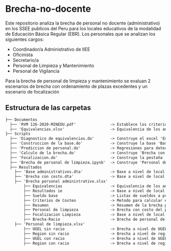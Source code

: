 # Brecha-no-docente
Este repositorio analiza la brecha de personal no docente (administrativo) en los SSEE publicos del Peru para los locales educativos de la modalidad de Educación Básica Regular (EBR). Los personales que se analizan los siguientes cargos:

- Coordinador/a Administrativo de IIEE
- Oficinista
- Secretario/a
- Personal de Limpieza y Mantenimiento
- Personal de Vigilancia

Para la brecha de personal de limpieza y mantenimiento se evaluan 2 escenarios de brecha con ordenamiento de plazas excedentes y un escenario de focalización

## Estructura de las carpetas

```markdown
├── Documentos
  ├── 'RVM 126-2020-MINEDU.pdf'               -> Establece los criterios de asignacion
  ├── 'Equivalencias.xlsx'                    -> Equivalencia de los antiguos cargos con los actuales de la RVM 126-2020-Minedu por situación laboral
├── Scripts
  ├── 'Diagnostico de equivalencias.do'       -> Construye el excel 'Equivalencias.xlsx'
  ├── 'Construccion de la base.do'            -> Construye la base 'Base administrativos.dta'
  ├── 'Prediccion de personal.do'             -> Regresiones para determinar la asignacion del personal de limpieza
  ├── 'Calculo de la brecha.do'               -> Construye 'Brecha con costo.dta' y 'Brecha personal administrativo.xlsx'
  ├── 'Focalizacion.do'                       -> Construye la pestaña 'Focalizacion Limpieza' en 'Brecha personal administrativo.xlsx'
  ├── 'Brecha de personal de limpieza.ipynb'  -> Construye 'Personal de limpieza.xlsx'
  ├── Resultados
    ├── 'Base administrativos.dta'            -> Base a nivel de local educativo con el personal no docente actual
    ├── 'Brecha con costo.dta'                -> Base a nivel de local educativo con los costos de la brecha de personal no docente
    ├── 'Brecha personal administrativo.xlsx'  
        ├── Equivalencias                     -> Equivalencia de los antiguos cargos con los actuales de la RVM 126-2020-Minedu
        ├── Resultados ie                     -> Base a nivel de local educativo con el personal no docente actual
        ├── Sueldo base                       -> Listas de sueldos a propuestos por tipo de trabajador
        ├── Criterios de Costeo               -> Metodo para calcular el costo anual de cada trabajador
        ├── Resumen                           -> Resumen de la brecha por tipo de trabajador no docente
        ├── Personal de limpieza              -> Brecha con costo del personal de limpieza sin criterios de ordenamiento
        ├── Focalizacion Limpieza             -> Base a nivel de local educativo de la Focalización del personal de limpieza
        ├── Brecha-Racio                      -> Brecha de personal de limpieza con ordenamiento a nivel de región
    ├── 'Personal de limpieza.xlsx'
        ├── UGEL sin racio                    -> Brecha a nivel de UGEL sin criterios de ordenamiento
        ├── Region sin racio                  -> Brecha a nivel de región sin criterios de ordenamiento
        ├── UGEL con racio                    -> Brecha a nivel de UGEL con criterios de ordenamiento
        ├── Region con racio                  -> Brecha a nivel de región con criterios de ordenamiento
```
